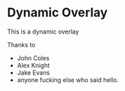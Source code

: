 # Dynamic Overlay

This is a dynamic overlay


Thanks to
* John Coles
* Alex Knight
* Jake Evans
* anyone fucking else who said hello.
